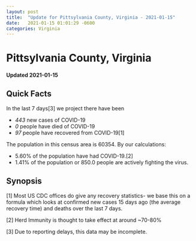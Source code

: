 ```yaml
---
layout: post
title:  "Update for Pittsylvania County, Virginia - 2021-01-15"
date:   2021-01-15 01:01:29 -0600
categories: Virginia
---
```


# Pittsylvania County, Virginia
#### Updated 2021-01-15

## Quick Facts

In the last 7 days[3] we project there have been
- *443* new cases of COVID-19
- *0* people have died of COVID-19
- *97* people have recovered from COVID-19[1]

The population in this census area is 60354. By our calculations:
- 5.60% of the population have had COVID-19.[2]
- 1.41% of the population or 850.0 people are actively fighting the virus.

## Synopsis




[1] Most US CDC offices do give any recovery statistics- we base this on a formula which looks at confirmed new cases
15 days ago (the average recovery time) and deaths over the last 7 days.

[2] Herd Immunity is thought to take effect at around ~70-80%

[3] Due to reporting delays, this data may be incomplete.
 
    